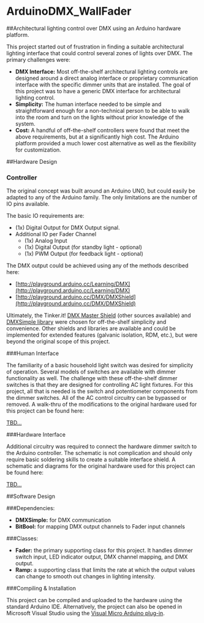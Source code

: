 # ArduinoDMX_WallFader
##Architectural lighting control over DMX using an Arduino hardware platform.

This project started out of frustration in finding a suitable architectural lighting interface that could control several zones of lights over DMX.  The primary challenges were:

- **DMX Interface:** Most off-the-shelf architectural lighting controls are designed around a direct analog interface or proprietary communication interface with the specific dimmer units that are installed.  The goal of this project was to have a generic DMX interface for architectural lighting control.
- **Simplicity:** The human interface needed to be simple and straightforward enough for a non-technical person to be able to walk into the room and turn on the lights without prior knowledge of the system.
- **Cost:** A handful of off-the-shelf controllers were found that meet the above requirements, but at a significantly high cost.  The Arduino platform provided a much lower cost alternative as well as the flexibility for customization.

##Hardware Design

### Controller

The original concept was built around an Arduino UNO, but could easily be adapted to any of the Arduino family.  The only limitations are the number of IO pins available.

The basic IO requirements are:

- (1x) Digital Output for DMX Output signal.
- Additional IO per Fader Channel
    - (1x) Analog Input
    - (1x) Digital Output (for standby light - optional)
    - (1x) PWM Output (for feedback light - optional)

The DMX output could be achieved using any of the methods described here:

- [http://playground.arduino.cc/Learning/DMX](http://playground.arduino.cc/Learning/DMX)
- [http://playground.arduino.cc/DMX/DMXShield](http://playground.arduino.cc/DMX/DMXShield)

Ultimately, the Tinker.it! [DMX Master Shield](https://store.arduino.cc/product/T040060) (other sources available) and [DMXSimple library](https://code.google.com/p/tinkerit/wiki/DmxSimple) were chosen for off-the-shelf simplicity and convenience.  Other shields and libraries are available and could be implemented for extended features (galvanic isolation, RDM, etc.), but were beyond the original scope of this project.

###Human Interface

The familiarity of a basic household light switch was desired for simplicity of operation.  Several models of switches are available with dimmer functionality as well.  The challenge with these off-the-shelf dimmer switches is that they are designed for controlling AC light fixtures.  For this project, all that is needed is the switch and potentiometer components from the dimmer switches.  All of the AC control circuitry can be bypassed or removed.  A walk-thru of the modifications to the original hardware used for this project can be found here:

[TBD...](TBD)

###Hardware Interface

Additional circuitry was required to connect the hardware dimmer switch to the Arduino controller.  The schematic is not complication and should only require basic soldering skills to create a suitable interface shield.  A schematic and diagrams for the original hardware used for this project can be found here:

[TBD...](TBD)

##Software Design

###Dependencies:

- **DMXSimple:** for DMX communication 
- **BitBool:** for mapping DMX output channels to Fader input channels

###Classes:

- **Fader:** the primary supporting class for this project.  It handles dimmer switch input, LED indicator output, DMX channel mapping, and DMX output.
- **Ramp:** a supporting class that limits the rate at which the output values can change to smooth out changes in lighting intensity.

###Compiling & Installation

This project can be compiled and uploaded to the hardware using the standard Arduino IDE.  Alternatively, the project can also be opened in Microsoft Visual Studio using the [Visual Micro Arduino plug-in](http://www.visualmicro.com/).